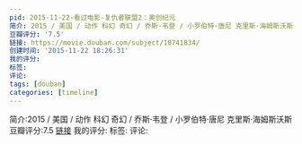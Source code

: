 ```yaml
---
pid: 2015-11-22-看过电影-复仇者联盟2：奥创纪元
简介: 2015 / 美国 / 动作 科幻 奇幻 / 乔斯·韦登 / 小罗伯特·唐尼 克里斯·海姆斯沃斯
豆瓣评分: '7.5'
链接: https://movie.douban.com/subject/10741834/
创建时间: '2015-11-22 18:26:31'
我的评分:
标签:
评论:
tags: [douban]
categories: [timeline]
---
```

简介:2015 / 美国 / 动作 科幻 奇幻 / 乔斯·韦登 / 小罗伯特·唐尼 克里斯·海姆斯沃斯
豆瓣评分:7.5
[链接](https://movie.douban.com/subject/10741834/)
我的评分:
标签:
评论:
